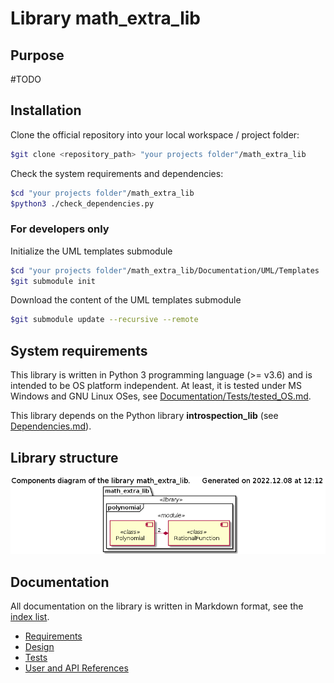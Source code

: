 # Library math\_extra\_lib

## Purpose

#TODO

## Installation

Clone the official repository into your local workspace / project folder:

```bash
$git clone <repository_path> "your projects folder"/math_extra_lib
```

Check the system requirements and dependencies:

```bash
$cd "your projects folder"/math_extra_lib
$python3 ./check_dependencies.py
```

### For developers only

Initialize the UML templates submodule

```bash
$cd "your projects folder"/math_extra_lib/Documentation/UML/Templates
$git submodule init
```

Download the content of the UML templates submodule

```bash
$git submodule update --recursive --remote
```

## System requirements

This library is written in Python 3 programming language (>= v3.6) and is intended to be OS platform independent. At least, it is tested under MS Windows and GNU Linux OSes, see [Documentation/Tests/tested_OS.md](./Documentation/Tests/tested_OS.md).

This library depends on the Python library **introspection\_lib** (see [Dependencies.md](./Dependencies.md)).

## Library structure

![Components diagram](./Documentation/UML/library_components.png)

## Documentation

All documentation on the library is written in Markdown format, see the [index list](./Documentation/index.md).

* [Requirements](./Documentation/Requirements/index.md)
* [Design](./Documentation/Design/index.md)
* [Tests](./Documentation/Tests/index.md)
* [User and API References](./Documentation/References/index.md)
